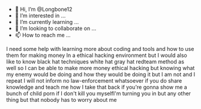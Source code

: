 - 👋 Hi, I’m @Longbone12
- 👀 I’m interested in ...
- 🌱 I’m currently learning ...
- 💞️ I’m looking to collaborate on ...
- 📫 How to reach me ...

<!---
Longbone12/Longbone12 is a ✨ special ✨ repository because its `README.md` (this file) appears on your GitHub profile.
You can click the Preview link to take a look at your changes.
--->
I need some help with learning more about coding and tools and how to use them for making money In a ethical hacking environment but I would also like to know black hat techniques white hat gray hat redteam method as well so I can be able to make more money ethical hacking but knowing what my enemy would be doing and how they would be doing it but I am not and I repeat I will not inform no law-enforcement whatsoever if you do share knowledge and teach me how I take that back if you're gonna show me a bunch of child porn if I don't kill you myselfI'm turning you in but any other thing but that nobody has to worry about me
